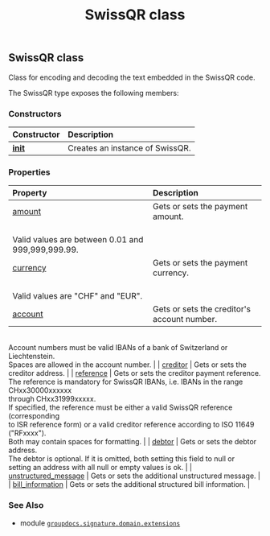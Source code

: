 ﻿---
title: SwissQR class
second_title: GroupDocs.Signature for Python via .NET API References
description: 
type: docs
url: /python-net/groupdocs.signature.domain.extensions/swissqr/
is_root: false
weight: 280
---

## SwissQR class

Class for encoding and decoding the text embedded in the SwissQR code.



The SwissQR type exposes the following members:

### Constructors
| Constructor | Description |
| :- | :- |
| [__init__](/signature/python-net/groupdocs.signature.domain.extensions/swissqr/__init__/#) | Creates an instance of SwissQR. |


### Properties
| Property | Description |
| :- | :- |
| [amount](/signature/python-net/groupdocs.signature.domain.extensions/swissqr/amount) | Gets or sets the payment amount.<br/>Valid values are between 0.01 and 999,999,999.99. |
| [currency](/signature/python-net/groupdocs.signature.domain.extensions/swissqr/currency) | Gets or sets the payment currency.<br/>Valid values are "CHF" and "EUR". |
| [account](/signature/python-net/groupdocs.signature.domain.extensions/swissqr/account) | Gets or sets the creditor's account number.<br/>Account numbers must be valid IBANs of a bank of Switzerland or Liechtenstein.<br/>Spaces are allowed in the account number. |
| [creditor](/signature/python-net/groupdocs.signature.domain.extensions/swissqr/creditor) | Gets or sets the creditor address. |
| [reference](/signature/python-net/groupdocs.signature.domain.extensions/swissqr/reference) | Gets or sets the creditor payment reference.<br/>The reference is mandatory for SwissQR IBANs, i.e. IBANs in the range CHxx30000xxxxxx<br/>through CHxx31999xxxxx.<br/>If specified, the reference must be either a valid SwissQR reference (corresponding<br/>to ISR reference form) or a valid creditor reference according to ISO 11649 ("RFxxxx").<br/>Both may contain spaces for formatting. |
| [debtor](/signature/python-net/groupdocs.signature.domain.extensions/swissqr/debtor) | Gets or sets the debtor address.<br/>The debtor is optional. If it is omitted, both setting this field to null or<br/>setting an address with all null or empty values is ok. |
| [unstructured_message](/signature/python-net/groupdocs.signature.domain.extensions/swissqr/unstructured_message) | Gets or sets the additional unstructured message. |
| [bill_information](/signature/python-net/groupdocs.signature.domain.extensions/swissqr/bill_information) | Gets or sets the additional structured bill information. |



### See Also
* module [`groupdocs.signature.domain.extensions`](..)
